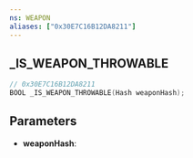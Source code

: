 ```yaml
---
ns: WEAPON
aliases: ["0x30E7C16B12DA8211"]
---
```

## _IS_WEAPON_THROWABLE

```c
// 0x30E7C16B12DA8211
BOOL _IS_WEAPON_THROWABLE(Hash weaponHash);
```

## Parameters
* **weaponHash**:
